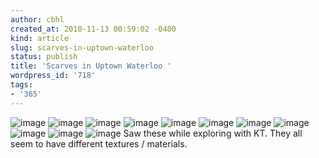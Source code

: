 ```yaml
---
author: cbhl
created_at: 2010-11-13 00:59:02 -0400
kind: article
slug: scarves-in-uptown-waterloo
status: publish
title: 'Scarves in Uptown Waterloo '
wordpress_id: '718'
tags:
- '365'
---
```


![image](http://images.azuresky.ca/blog/wp-content/uploads/2010/11/wpid-IMG_20101112_161338.jpg)
![image](http://images.azuresky.ca/blog/wp-content/uploads/2010/11/wpid-IMG_20101112_161357.jpg)
![image](http://images.azuresky.ca/blog/wp-content/uploads/2010/11/wpid-IMG_20101112_165002.jpg)
![image](http://images.azuresky.ca/blog/wp-content/uploads/2010/11/wpid-IMG_20101112_165015.jpg)
![image](http://images.azuresky.ca/blog/wp-content/uploads/2010/11/wpid-IMG_20101112_165023.jpg)
![image](http://images.azuresky.ca/blog/wp-content/uploads/2010/11/wpid-IMG_20101112_165100.jpg)
![image](http://images.azuresky.ca/blog/wp-content/uploads/2010/11/wpid-IMG_20101112_165114.jpg)
![image](http://images.azuresky.ca/blog/wp-content/uploads/2010/11/wpid-IMG_20101112_165159.jpg)
![image](http://images.azuresky.ca/blog/wp-content/uploads/2010/11/wpid-IMG_20101112_165105.jpg)
![image](http://images.azuresky.ca/blog/wp-content/uploads/2010/11/wpid-IMG_20101112_165237.jpg)
![image](http://images.azuresky.ca/blog/wp-content/uploads/2010/11/wpid-IMG_20101112_165400.jpg)
Saw these while exploring with KT. They all seem to have different
textures / materials.
